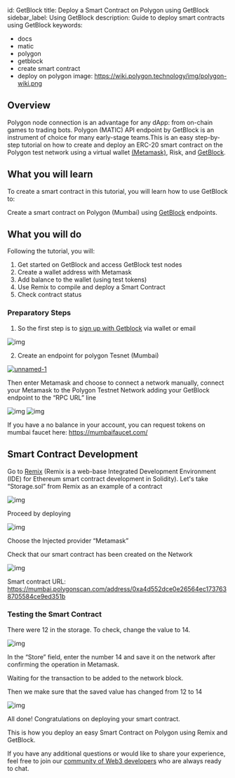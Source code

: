 id: GetBlock
title: Deploy a Smart Contract on Polygon using GetBlock
sidebar_label: Using GetBlock
description: Guide to deploy smart contracts using GetBlock
keywords:
  - docs
  - matic
  - polygon
  - getblock
  - create smart contract
  - deploy on polygon
image: https://wiki.polygon.technology/img/polygon-wiki.png

## Overview 

Polygon node connection is an advantage for any dApp: from on-chain games to trading bots. Polygon (MATIC) API endpoint by GetBlock is an instrument of choice for many early-stage teams.This is an easy step-by-step tutorial on how to create and deploy an ERC-20 smart contract on the Polygon test network using a virtual wallet [(Metamask)](https://metamask.io/), Risk, and [GetBlock](https://getblock.io/nodes/matic/).

## What you will learn

To create a smart contract in this tutorial, you will learn how to use GetBlock to:

Create a smart contract on Polygon (Mumbai) using [GetBlock](https://getblock.io/) endpoints. 

## What you will do

Following the tutorial, you will:
1. Get started on GetBlock and access GetBlock test nodes
2. Create a wallet address with Metamask
3. Add balance to the wallet (using test tokens)
4. Use Remix to compile and deploy a Smart Contract
5. Check contract status

### Preparatory Steps

1. So the first step is to [sign up with Getblock](https://account.getblock.io/sign-in) via wallet or email

![img](https://i.ibb.co/TKmT3nP/unnamed.png)

2. Create an endpoint for polygon Tesnet (Mumbai)

<a href="https://ibb.co/CMbpR1c"><img src="https://i.ibb.co/P9csqmL/unnamed-1.png" alt="unnamed-1" border="0"></a>

Then enter Metamask and choose to connect a network manually, connect your Metamask to the Polygon Testnet Network adding your GetBlock endpoint to the “RPC URL” line

![img](https://i.ibb.co/b7kmNPW/unnamed-1.png)
![img](https://i.ibb.co/26W1Djb/unnamed-2.png)

If you have a no balance in your account, you can request tokens on mumbai faucet here: https://mumbaifaucet.com/

## Smart Contract Development

Go to [Remix](https://remix.ethereum.org/) (Remix is a web-base Integrated Development Environment (IDE) for Ethereum smart contract development in Solidity).
Let's take “Storage.sol” from Remix as an example of a contract

![img](https://i.ibb.co/7JxRcS5/unnamed-2.png)

Proceed by deploying 

![img](https://i.ibb.co/FHQvbb0/unnamed-3.png)

Choose the Injected provider “Metamask”

Check that our smart contract has been created on the Network 

![img](https://i.ibb.co/tXTZdcn/unnamed-5.png)

Smart contract URL: https://mumbai.polygonscan.com/address/0xa4d552dce0e26564ec1737638705584ce9ed351b

### Testing the Smart Contract 

There were 12 in the storage. To check, change the value to 14.

![img](https://i.ibb.co/gtW34mp/unnamed-6.png)

In the “Store” field, enter the number 14 and save it on the network after confirming the operation in Metamask.

Waiting for the transaction to be added to the network block.

Then we make sure that the saved value has changed from 12 to 14

![img](https://i.ibb.co/XxcNqNN/unnamed-8.png)

All done! Congratulations on deploying your smart contract.

This is how you deploy an easy Smart Contract on Polygon using Remix and GetBlock.

If you have any additional questions or would like to share your experience, feel free to join our [community of Web3 developers](https://discord.gg/Jb9UZZUHN7) who are always ready to chat. 





